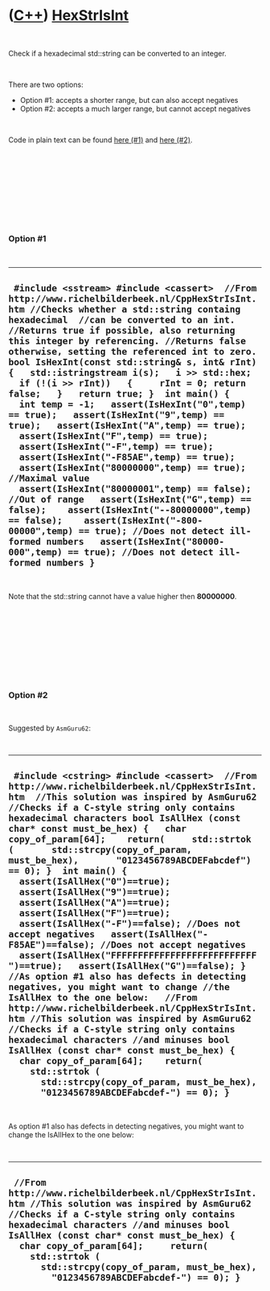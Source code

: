 
 

 

 

 

 

([C++](Cpp.md)) [HexStrIsInt](CppHexStrIsInt.md)
==================================================

 

Check if a hexadecimal std::string can be converted to an integer.

 

There are two options:

-   Option \#1: accepts a shorter range, but can also accept negatives
-   Option \#2: accepts a much larger range, but cannot accept negatives

 

Code in plain text can be found [here (\#1)](CppHexStrIsInt1.txt) and
[here (\#2)](CppHexStrIsInt2.txt).

 

 

 

 

 

### Option \#1

 

  --------------------------------------------------------------------------------------------------------------------------------------------------------------------------------------------------------------------------------------------------------------------------------------------------------------------------------------------------------------------------------------------------------------------------------------------------------------------------------------------------------------------------------------------------------------------------------------------------------------------------------------------------------------------------------------------------------------------------------------------------------------------------------------------------------------------------------------------------------------------------------------------------------------------------------------------------------------------------------------------------------------------------------------------------------------------------------------------------------------------------------------------------------------------------
  ` #include <sstream> #include <cassert>  //From http://www.richelbilderbeek.nl/CppHexStrIsInt.htm //Checks whether a std::string containg hexadecimal  //can be converted to an int.  //Returns true if possible, also returning this integer by referencing. //Returns false otherwise, setting the referenced int to zero. bool IsHexInt(const std::string& s, int& rInt) {   std::istringstream i(s);   i >> std::hex;   if (!(i >> rInt))   {     rInt = 0; return false;   }   return true; }  int main() {   int temp = -1;   assert(IsHexInt("0",temp) == true);   assert(IsHexInt("9",temp) == true);   assert(IsHexInt("A",temp) == true);   assert(IsHexInt("F",temp) == true);   assert(IsHexInt("-F",temp) == true);   assert(IsHexInt("-F85AE",temp) == true);   assert(IsHexInt("80000000",temp) == true); //Maximal value   assert(IsHexInt("80000001",temp) == false); //Out of range   assert(IsHexInt("G",temp) == false);    assert(IsHexInt("--80000000",temp) == false);    assert(IsHexInt("-800-00000",temp) == true); //Does not detect ill-formed numbers   assert(IsHexInt("80000-000",temp) == true); //Does not detect ill-formed numbers }`
  --------------------------------------------------------------------------------------------------------------------------------------------------------------------------------------------------------------------------------------------------------------------------------------------------------------------------------------------------------------------------------------------------------------------------------------------------------------------------------------------------------------------------------------------------------------------------------------------------------------------------------------------------------------------------------------------------------------------------------------------------------------------------------------------------------------------------------------------------------------------------------------------------------------------------------------------------------------------------------------------------------------------------------------------------------------------------------------------------------------------------------------------------------------------------

 

Note that the std::string cannot have a value higher then **80000000**.

 

 

 

 

 

### Option \#2

 

Suggested by `AsmGuru62`:

 

  ---------------------------------------------------------------------------------------------------------------------------------------------------------------------------------------------------------------------------------------------------------------------------------------------------------------------------------------------------------------------------------------------------------------------------------------------------------------------------------------------------------------------------------------------------------------------------------------------------------------------------------------------------------------------------------------------------------------------------------------------------------------------------------------------------------------------------------------------------------------------------------------------------------------------------------------------------------------------------------------------------------------------------------------------------------------------------------------------------------------------------------------------------------------------------------------------------------------------------------------------------------------------------------------------------------------------------------------------------------------------------------------------------------------------------------
  ` #include <cstring> #include <cassert>  //From http://www.richelbilderbeek.nl/CppHexStrIsInt.htm 
//This solution was inspired by AsmGuru62 
//Checks if a C-style string only contains hexadecimal characters bool IsAllHex (const char* const must_be_hex) {   char copy_of_param[64];    return(     std::strtok (       std::strcpy(copy_of_param, must_be_hex),       "0123456789ABCDEFabcdef") == 0); }  int main() {   assert(IsAllHex("0")==true);   assert(IsAllHex("9")==true);   assert(IsAllHex("A")==true);   assert(IsAllHex("F")==true);   assert(IsAllHex("-F")==false); //Does not accept negatives   assert(IsAllHex("-F85AE")==false); //Does not accept negatives   assert(IsAllHex("FFFFFFFFFFFFFFFFFFFFFFFFFFF")==true);   assert(IsAllHex("G")==false); }   //As option #1 also has defects in detecting negatives, you might want to change //the IsAllHex to the one below:   //From http://www.richelbilderbeek.nl/CppHexStrIsInt.htm //This solution was inspired by AsmGuru62 //Checks if a C-style string only contains hexadecimal characters //and minuses bool IsAllHex (const char* const must_be_hex) {   char copy_of_param[64];    return(     std::strtok (       std::strcpy(copy_of_param, must_be_hex),       "0123456789ABCDEFabcdef-") == 0); }`
  ---------------------------------------------------------------------------------------------------------------------------------------------------------------------------------------------------------------------------------------------------------------------------------------------------------------------------------------------------------------------------------------------------------------------------------------------------------------------------------------------------------------------------------------------------------------------------------------------------------------------------------------------------------------------------------------------------------------------------------------------------------------------------------------------------------------------------------------------------------------------------------------------------------------------------------------------------------------------------------------------------------------------------------------------------------------------------------------------------------------------------------------------------------------------------------------------------------------------------------------------------------------------------------------------------------------------------------------------------------------------------------------------------------------------------------

 

As option \#1 also has defects in detecting negatives, you might want to
change the IsAllHex to the one below:

 

  -------------------------------------------------------------------------------------------------------------------------------------------------------------------------------------------------------------------------------------------------------------------------------------------------------------------------------------------------------------------------------------------------------------------------------------------------------------
  ` //From http://www.richelbilderbeek.nl/CppHexStrIsInt.htm //This solution was inspired by AsmGuru62 //Checks if a C-style string only contains hexadecimal characters //and minuses bool IsAllHex (const char* const must_be_hex) {   char copy_of_param[64];     return(     std::strtok (       std::strcpy(copy_of_param, must_be_hex),         "0123456789ABCDEFabcdef-") == 0); }`
  -------------------------------------------------------------------------------------------------------------------------------------------------------------------------------------------------------------------------------------------------------------------------------------------------------------------------------------------------------------------------------------------------------------------------------------------------------------

 

 

 

 

 

 

